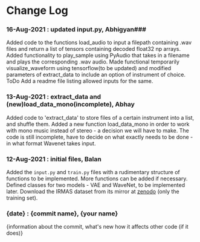 # Change Log
### 16-Aug-2021 : updated input.py, Abhigyan###
Added code to the functions load_audio to input a filepath containing .wav files and return a list of tensors containing decoded float32 np arrays. Added functionality to play_sample using PyAudio that takes in a filename and plays the corresponding .wav audio. Made functional temporarily visualize_waveform using tensorflow(to be updated) and modified parameters of extract_data to include an option of instrument of choice. ToDo Add a readme file listing allowed inputs for the same.   

### 13-Aug-2021 : extract_data and (new)load_data_mono(incomplete), Abhay
Added code to 'extract_data' to store files of a certain instrument into a list, and shuffle them. Added a new function load_data_mono in order to work with mono music instead of stereo - a decision we will have to make. The code is still incomplete, have to decide on what exactly needs to be done - in what format Wavenet takes input. 
### 12-Aug-2021 : initial files, Balan
Added the `input.py` and `train.py` files with a rudimentary structure of functions to be implemented. More functions can be added if necessary. Defined classes for two models - VAE and WaveNet, to be implemented later. Download the IRMAS dataset from its mirror at [zenodo](https://zenodo.org/record/1290750#.YRQW1XUzbmx) (only the training set).

### {date} : {commit name}, {your name}
  {information about the commit, what\'s new how it affects other code (if it does)}
